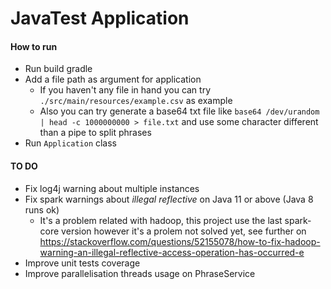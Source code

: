 # JavaTest Application #

#### How to run ####

- Run build gradle 
- Add a file path as argument for application
    - If you haven't any file in hand you can try `./src/main/resources/example.csv` as example
    - Also you can try generate a base64 txt file like `base64 /dev/urandom | head -c 1000000000 > file.txt` and use some character different than a pipe to split phrases
- Run `Application` class


#### TO DO ####

- Fix log4j warning about multiple instances
- Fix spark warnings about *illegal reflective* on Java 11 or above (Java 8 runs ok)
    - It's a problem related with hadoop, this project use the last spark-core version however it's a prolem not solved yet, see further on
    https://stackoverflow.com/questions/52155078/how-to-fix-hadoop-warning-an-illegal-reflective-access-operation-has-occurred-e
- Improve unit tests coverage
- Improve parallelisation threads usage on PhraseService

